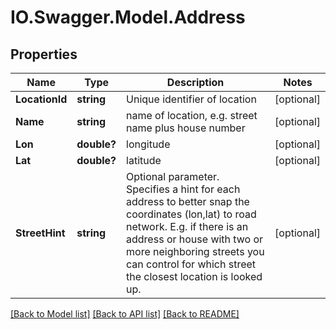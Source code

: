 # IO.Swagger.Model.Address
## Properties

Name | Type | Description | Notes
------------ | ------------- | ------------- | -------------
**LocationId** | **string** | Unique identifier of location | [optional] 
**Name** | **string** | name of location, e.g. street name plus house number | [optional] 
**Lon** | **double?** | longitude | [optional] 
**Lat** | **double?** | latitude | [optional] 
**StreetHint** | **string** | Optional parameter. Specifies a hint for each address to better snap the coordinates (lon,lat) to road network. E.g. if there is an address or house with two or more neighboring streets you can control for which street the closest location is looked up. | [optional] 

[[Back to Model list]](../README.md#documentation-for-models) [[Back to API list]](../README.md#documentation-for-api-endpoints) [[Back to README]](../README.md)

